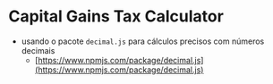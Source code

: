 # Capital Gains Tax Calculator

- usando o pacote `decimal.js` para cálculos precisos com números decimais
    - [https://www.npmjs.com/package/decimal.js](https://www.npmjs.com/package/decimal.js)
